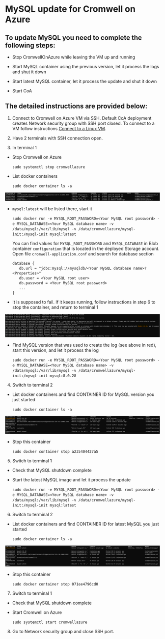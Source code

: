 # MySQL update for Cromwell on Azure

## To update MySQL you need to complete the following steps:

- Stop CromwellOnAzure while leaving the VM up and running

- Start MySQL container using the previous version, let it process the logs and shut it down

- Start latest MySQL container, let it process the update and shut it down

- Start CoA

## The detailed instructions are provided below:

1. Connect to Cromwell on Azure VM via SSH. Default CoA deployment creates Network security group with SSH port closed. To connect to a VM follow instructions [Connect to a Linux VM](https://docs.microsoft.com/en-us/azure/virtual-machines/linux-vm-connect?tabs=Linux).

2. Have 2 terminals with SSH connection open.

3. In terminal 1

- Stop Cromwell on Azure

    ```sudo systemctl stop cromwellazure```

- List docker containers

    ```sudo docker container ls -a ```

![Commandline output](screenshots/mysql-update-1.png)

- `mysql:latest` will be listed there, start it

    ```sudo docker run -e MYSQL_ROOT_PASSWORD=<Your MySQL root password> -e MYSQL_DATABASE=<Your MySQL database name> -v /data/mysql:/var/lib/mysql -v /data/cromwellazure/mysql-init:/mysql-init mysql:latest ```

    You can find values for `MYSQL_ROOT_PASSWORD` and `MYSQL_DATABASE` in Blob container `configuration` that is located in the deployed Storage account. Open file `cromwell-application.conf` and search for database section
     ```
    database {
        db.url = "jdbc:mysql://mysqldb/<Your MySQL database name>?<Properties>"
        db.user = <Your MySQL root user>
        db.password = <Your MySQL root password>
        ...
    }
    ```


- It is supposed to fail. If it keeps running, follow instructions in step 6 to stop the container, and return to terminal 1

![Commandline output](screenshots/mysql-update-2.png)

- Find MySQL version that was used to create the log (see above in red), start this version, and let it process the log

    ```sudo docker run -e MYSQL_ROOT_PASSWORD=<Your MySQL root password> -e MYSQL_DATABASE=<Your MySQL database name> -v /data/mysql:/var/lib/mysql -v /data/cromwellazure/mysql-init:/mysql-init mysql:8.0.28 ```

4. Switch to terminal 2

- List docker containers and find CONTAINER ID for MySQL version you just started

    ```sudo docker container ls -a```

![Commandline output](screenshots/mysql-update-3.png)

- Stop this container

    ```sudo docker container stop a235404427a5```

5. Switch to terminal 1

- Check that MySQL shutdown complete

- Start the latest MySQL image and let it process the update

    ```sudo docker run -e MYSQL_ROOT_PASSWORD=<Your MySQL root password> -e MYSQL_DATABASE=<Your MySQL database name> -v /data/mysql:/var/lib/mysql -v /data/cromwellazure/mysql-init:/mysql-init mysql:latest```

6. Switch to terminal 2

- List docker containers and find CONTAINER ID for latest MySQL you just started

    ```sudo docker container ls -a```

![Commandline output](screenshots/mysql-update-4.png)

- Stop this container

    ```sudo docker container stop 071ee4796cd0```

7. Switch to terminal 1

- Check that MySQL shutdown complete
- Start Cromwell on Azure

    ```sudo systemctl start cromwellazure```

8. Go to Network security group and close SSH port.
